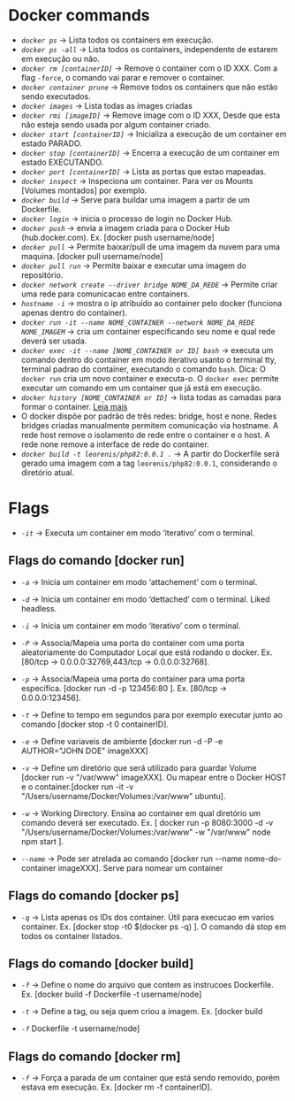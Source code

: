 # Docker commands

* _`docker ps`_ -> Lista todos os containers em execução.
* _`docker ps -all`_ ->  Lista todos os containers, independente de estarem em execução ou não.
* _`docker rm [containerID]`_ -> Remove o container com o ID XXX. Com a flag `-force`, o comando vai parar e remover o container.
* _`docker container prune`_ -> Remove todos os containers que não estão sendo executados.
* _`docker images`_ -> Lista todas as images criadas
* _`docker rmi [imageID]`_ -> Remove image com o ID XXX, Desde que esta não esteja sendo usada por algum container criado.
* _`docker start [containerID]`_ -> Inicializa a execução de um container em estado PARADO.
* _`docker stop [containerID]`_ -> Encerra a execução de um container em estado EXECUTANDO.
* _`docker port [containerID]`_ -> Lista as portas que estao mapeadas.
* _`docker inspect`_ -> Inspeciona um container. Para ver os Mounts [Volumes montados] por exemplo.
* _`docker build`_ -> Serve para buildar uma imagem a partir de um Dockerfile.
* _`docker login`_ -> inicia o processo de login no Docker Hub.
* _`docker push`_ -> envia a imagem criada para o Docker Hub (hub.docker.com). Ex. [docker push username/node]
* _`docker pull`_ -> Permite baixar/pull de uma imagem da nuvem para uma maquina. [docker pull username/node]
* _`docker pull run`_ -> Permite baixar e executar uma imagem do repositório.
* _`docker network create --driver bridge NOME_DA_REDE`_ -> Permite criar uma rede para comunicacao entre containers.
* _`hostname -i`_ -> mostra o ip atribuído ao container pelo docker (funciona apenas dentro do container).
* _`docker run -it --name NOME_CONTAINER --network NOME_DA_REDE NOME_IMAGEM`_ -> cria um container especificando seu nome e qual rede deverá ser usada.
* _`docker exec -it --name [NOME_CONTAINER or ID] bash`_ -> executa um comando dentro do container em modo iterativo usanto o terminal tty, terminal padrao do container, executando o comando `bash`. Dica: O `docker run` cria um novo container e executa-o. O `docker exec` permite executar um comando em um container que já está em execução.
* _`docker history [NOME_CONTAINER or ID]`_ -> lista todas as camadas para formar o container. [Leia mais](https://docs.docker.com/engine/reference/commandline/)
* O docker dispõe por padrão de três redes: bridge, host e none. Redes bridges criadas manualmente permitem comunicação via hostname. A rede host remove o isolamento de rede entre o container e o host. A rede none remove a interface de rede do container.
* _`docker build -t leorenis/php82:0.0.1 .`_ -> A partir do Dockerfile será gerado uma imagem com a tag `leorenis/php82:0.0.1`, considerando o diretório atual.

# Flags
* _`-it`_ -> Executa um container em modo ‘iterativo’ com o terminal.

## Flags do comando [docker run]
* _`-a`_ -> Inicia um container em modo ‘attachement’ com o terminal.

* _`-d`_ -> Inicia um container em modo ‘dettached’ com o terminal. Liked headless.

* _`-i`_ -> Inicia um container em modo ‘iterativo’ com o terminal.

* _`-P`_ -> Associa/Mapeia uma porta do container com uma porta aleatoriamente do Computador Local que está rodando o docker. Ex. [80/tcp -> 0.0.0.0:32769,443/tcp -> 0.0.0.0:32768].

* _`-p`_ -> Associa/Mapeia uma porta do container para uma porta específica. [docker run -d -p 123456:80 ]. Ex. [80/tcp -> 0.0.0.0:123456].

* _`-t`_ -> Define to tempo em segundos para por exemplo executar junto ao comando [docker stop -t 0 containerID].

* _`-e`_ -> Define variaveis de ambiente [docker run -d -P -e AUTHOR="JOHN DOE" imageXXX]

* _`-v`_ -> Define um diretório que será utilizado para guardar Volume [docker run -v "/var/www" imageXXX]. Ou mapear entre o Docker HOST e o container.[docker run -it -v "/Users/username/Docker/Volumes:/var/www" ubuntu].

* _`-w`_ -> Working Directory. Ensina ao container em qual diretório um comando deverá ser executado. Ex. [ docker run -p 8080:3000 -d -v "/Users/username/Docker/Volumes:/var/www" -w "/var/www" node npm start ].

* _`--name`_ -> Pode ser atrelada ao comando [docker run --name nome-do-container imageXXX]. Serve para nomear um container

 ## Flags do comando [docker ps]
* _`-q`_ -> Lista apenas os IDs dos container. Útil para execucao em varios container. Ex. [docker stop -t0 $(docker ps -q) ]. O comando dá stop em todos os container listados.

## Flags do comando [docker build]

* _`-f`_ -> Define o nome do arquivo que contem as instrucoes Dockerfile. Ex. [docker build -f Dockerfile -t username/node]

* _`-t`_ -> Define a tag, ou seja quem criou a imagem. Ex. [docker build

* _`-f`_ Dockerfile -t username/node]

 ## Flags do comando [docker rm]
* _`-f`_ -> Força a parada de um container que está sendo removido, porém estava em execução. Ex. [docker rm -f containerID].
